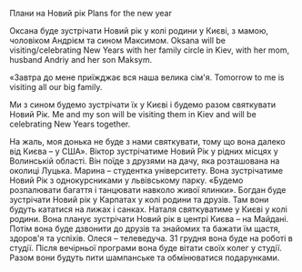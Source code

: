 Плани на Новий рік
Plans for the new year

Оксана буде зустрічати Новий рік у колі родини у Києві, з мамою, чоловіком Андрієм та 
сином Максимом.
Oksana will be visiting/celebrating New Years with her family circle in Kiev, with her mom, husband Andriy and her son Maksym.

«Завтра до мене приїжджає вся наша велика сім'я. 
Tomorrow to me is visiting all our big family.

Ми з сином будемо зустрічати їх у Києві і будемо разом святкувати Новий Рік. 
Me and my son will be visiting them in Kiev and will be celebrating New Years together.

На жаль, моя донька не буде з нами святкувати, тому що вона далеко від Києва – у США».
Віктор зустрічатиме Новий Рік у рідних місцях у Волинській області. Він поїде з друзями на дачу, яка розташована на околиці Луцька.
Марина – студентка університету. Вона зустрічатиме Новий Рік з однокурсниками у львівському парку. «Будемо розпалювати багаття і танцювати навколо живої ялинки».
Богдан буде зустрічати Новий рік у Карпатах у колі родини та друзів. Там вони будуть кататися на лижах і санках.
Наталя святкуватиме у Києві у колі родини. Вона планує зустрічати Новий рік в центрі Києва – на Майдані. Потім вона буде дзвонити до друзів та знайомих та бажати їм щастя, здоров'я та успіхів.
Олеся – телеведуча. 31 грудня вона буде на роботі в студії. Після вечірньої програми вона буде вітати своїх колег у студії. Разом вони будуть пити шампанське та обмінюватися подарунками.